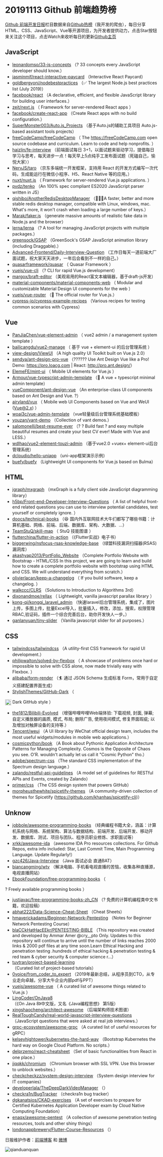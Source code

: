 # 20191113 Github 前端趋势榜

[Github 前端开发日报](https://qdkfweb.cn/c/news)栏目数据来自[Github热榜](https://github.qdkfweb.cn/)（我开发的爬虫），每日分享HTML、CSS、JavaScript、Vue等开源项目，为开发者提供动力，点击Star按钮来关注这个项目，点击Watch来收听每日的更新[Github主页](https://github.com/kujian/githubTrending)
## JavaScript

* [leonardomso/33-js-concepts](https://github.com/leonardomso/33-js-concepts) （? 33 concepts every JavaScript developer should know.）
* [jasminmif/react-interactive-paycard](https://github.com/jasminmif/react-interactive-paycard) （Interactive React Paycard）
* [goldbergyoni/nodebestpractices](https://github.com/goldbergyoni/nodebestpractices) （✅ The largest Node.js best practices list (July 2019)）
* [facebook/react](https://github.com/facebook/react) （A declarative, efficient, and flexible JavaScript library for building user interfaces.）
* [zeit/next.js](https://github.com/zeit/next.js) （
        Framework for server-rendered React apps
      ）
* [facebook/create-react-app](https://github.com/facebook/create-react-app) （Create React apps with no build configuration.）
* [SuperMonster003/Auto.js_Projects](https://github.com/SuperMonster003/Auto.js_Projects) （基于Auto.js的辅助工具项目 Auto.js-based assistant tools projects）
* [freeCodeCamp/freeCodeCamp](https://github.com/freeCodeCamp/freeCodeCamp) （
        The <a href="https://freeCodeCamp.com">https://freeCodeCamp.com</a> open source codebase and curriculum. Learn to code and help nonprofits.
      ）
* [haizlin/fe-interview](https://github.com/haizlin/fe-interview) （前端面试每日 3+1，以面试题来驱动学习，提倡每日学习与思考，每天进步一点！每天早上5点纯手工发布面试题（死磕自己，愉悦大家））
* [NervJS/taro](https://github.com/NervJS/taro) （京东多端统一开发框架，支持用 React 的开发方式编写一次代码，生成能运行在微信小程序、H5、React Native 等的应用。）
* [nuxt/nuxt.js](https://github.com/nuxt/nuxt.js) （
        Framework for server-rendered Vue.js applications.
      ）
* [pvdz/tenko](https://github.com/pvdz/tenko) （An 100% spec compliant ES2020 JavaScript parser written in JS）
* [qishibo/AnotherRedisDesktopManager](https://github.com/qishibo/AnotherRedisDesktopManager) （&#x1f680;&#x1f680;&#x1f680;A faster, better and more stable redis desktop manager, compatible with Linux, windows, mac. What's more, it won't crash when loading a large number of keys.）
* [Marak/faker.js](https://github.com/Marak/faker.js) （generate massive amounts of realistic fake data in Node.js and the browser）
* [lerna/lerna](https://github.com/lerna/lerna) （? A tool for managing JavaScript projects with multiple packages.）
* [greensock/GSAP](https://github.com/greensock/GSAP) （GreenSock's GSAP JavaScript animation library (including Draggable).）
* [Advanced-Frontend/Daily-Interview-Question](https://github.com/Advanced-Frontend/Daily-Interview-Question) （工作日每天一道前端大厂面试题，祝大家天天进步，一年后会看到不一样的自己。）
* [quasarframework/quasar](https://github.com/quasarframework/quasar) （
        Quasar Framework
      ）
* [vuejs/vue-cli](https://github.com/vuejs/vue-cli) （?️ CLI for rapid Vue.js development）
* [margox/braft-editor](https://github.com/margox/braft-editor) （美观易用的React富文本编辑器，基于draft-js开发）
* [material-components/material-components-web](https://github.com/material-components/material-components-web) （
        Modular and customizable Material Design UI components for the web
      ）
* [vuejs/vue-router](https://github.com/vuejs/vue-router) （&#x1f6a6; The official router for Vue.js.）
* [cypress-io/cypress-example-recipes](https://github.com/cypress-io/cypress-example-recipes) （Various recipes for testing common scenarios with Cypress）

## Vue

* [PanJiaChen/vue-element-admin](https://github.com/PanJiaChen/vue-element-admin) （
        vue2 admin / a management system template
      ）
* [bailicangdu/vue2-manage](https://github.com/bailicangdu/vue2-manage) （
        基于 vue + element-ui 的后台管理系统
      ）
* [view-design/ViewUI](https://github.com/view-design/ViewUI) （A high quality UI Toolkit built on Vue.js 2.0）
* [sendya/ant-design-pro-vue](https://github.com/sendya/ant-design-pro-vue) （??&#x200d;???&#x200d;? Use Ant Design Vue like a Pro! Demo: <a href="https://pro.loacg.com" rel="nofollow">https://pro.loacg.com</a> | React: <a href="http://pro.ant.design/" rel="nofollow">http://pro.ant.design/</a>）
* [ElemeFE/mint-ui](https://github.com/ElemeFE/mint-ui) （
        Mobile UI elements for Vue.js
      ）
* [Armour/vue-typescript-admin-template](https://github.com/Armour/vue-typescript-admin-template) （&#x1f596; A vue + typescript minimal admin template）
* [vueComponent/ant-design-vue](https://github.com/vueComponent/ant-design-vue) （An enterprise-class UI components based on Ant Design and Vue. ?）
* [airyland/vux](https://github.com/airyland/vux) （
        Mobile web UI Components based on Vue and WeUI (Vue@2.x)
      ）
* [woai3c/vue-admin-template](https://github.com/woai3c/vue-admin-template) （vue轻量级后台管理系统基础模板）
* [youzan/vant-demo](https://github.com/youzan/vant-demo) （Collection of vant demos.）
* [salomonelli/best-resume-ever](https://github.com/salomonelli/best-resume-ever) （? ? Build fast ? and easy multiple beautiful resumes and create your best CV ever! Made with Vue and LESS.）
* [wdlhao/vue2-element-touzi-admin](https://github.com/wdlhao/vue2-element-touzi-admin) （基于vue2.0 +vuex+ element-ui后台管理系统）
* [dcloudio/hello-uniapp](https://github.com/dcloudio/hello-uniapp) （uni-app框架演示示例）
* [buefy/buefy](https://github.com/buefy/buefy) （Lightweight UI components for Vue.js based on Bulma）

## HTML

* [jgraph/mxgraph](https://github.com/jgraph/mxgraph) （mxGraph is a fully client side JavaScript diagramming library）
* [h5bp/Front-end-Developer-Interview-Questions](https://github.com/h5bp/Front-end-Developer-Interview-Questions) （
        A list of helpful front-end related questions you can use to interview potential candidates, test yourself or completely ignore.
      ）
* [doocs/technical-books](https://github.com/doocs/technical-books) （&#x1f606; 国内外互联网技术大牛们都写了哪些书籍：计算机基础、网络、前端、后端、数据库、架构、大数据、...）
* [TeamStuQ/skill-map](https://github.com/TeamStuQ/skill-map) （
        StuQ 技能图谱
      ）
* [flutterchina/flutter-in-action](https://github.com/flutterchina/flutter-in-action) （《Flutter实战》电子书）
* [biggerwing/nsfocus-rsas-knowledge-base](https://github.com/biggerwing/nsfocus-rsas-knowledge-base) （绿盟科技漏洞扫描器(RSAS)漏洞库）
* [akashyap2013/PortFolio_Website](https://github.com/akashyap2013/PortFolio_Website) （Complete Portfolio Website with Bootstrap - HTML/CSS In this project, we are going to learn and build how to create a complete portfolio website with bootstrap using HTML and CSS. We will understand everything from scratch.）
* [olivierlacan/keep-a-changelog](https://github.com/olivierlacan/keep-a-changelog) （
        If you build software, keep a changelog.
      ）
* [walkccc/CLRS](https://github.com/walkccc/CLRS) （Solutions to Introduction to Algorithms 3rd）
* [dixonandmoe/rellax](https://github.com/dixonandmoe/rellax) （
        Lightweight, vanilla javascript parallax library
      ）
* [kong-qi/kongqi_laravel_admin](https://github.com/kong-qi/kongqi_laravel_admin) （快速laravel后台管理系统，集成了，图片上传，多图上传，批量Excel导入，批量插入，修改，添加，搜索，权限管理RBAC,验证码，插件一个综合完善后台，助你开发快人一步。）
* [ganlanyuan/tiny-slider](https://github.com/ganlanyuan/tiny-slider) （Vanilla javascript slider for all purposes.）

## CSS

* [tailwindcss/tailwindcss](https://github.com/tailwindcss/tailwindcss) （A utility-first CSS framework for rapid UI development.）
* [philipwalton/solved-by-flexbox](https://github.com/philipwalton/solved-by-flexbox) （
        A showcase of problems once hard or impossible to solve with CSS alone, now made trivially easy with Flexbox.
      ）
* [alibaba/form-render](https://github.com/alibaba/form-render) （&#x1f3c4; 通过 JSON Schema 生成标准 Form，常用于自定义搭建配置界面生成）
* [StylishThemes/GitHub-Dark](https://github.com/StylishThemes/GitHub-Dark) （
        
<img class="emoji" title=":octocat:" alt=":octocat:" src="https://assets-cdn.github.com/images/icons/emoji/octocat.png" height="20" width="20" align="absmiddle"> Dark GitHub style
      ）
* [the1812/Bilibili-Evolved](https://github.com/the1812/Bilibili-Evolved) （增强哔哩哔哩Web端体验: 下载视频, 封面, 弹幕; 自定义播放器的画质, 模式, 布局; 删除广告, 使用夜间模式, 修复界面瑕疵; 以及增加对触屏设备的支持等.）
* [Tencent/weui](https://github.com/Tencent/weui) （A UI library by WeChat official design team, includes the most useful widgets/modules in mobile web applications.）
* [cosmicpython/book](https://github.com/cosmicpython/book) （A Book about Pythonic Application Architecture Patterns for Managing Complexity. Cosmos is the Opposite of Chaos you see. O'R. wouldn't actually let us call it "Cosmic Python" tho.）
* [adobe/spectrum-css](https://github.com/adobe/spectrum-css) （The standard CSS implementation of the Spectrum design language.）
* [zalando/restful-api-guidelines](https://github.com/zalando/restful-api-guidelines) （A model set of guidelines for RESTful APIs and Events, created by Zalando）
* [primer/css](https://github.com/primer/css) （The CSS design system that powers GitHub）
* [morpheusthewhite/spicetify-themes](https://github.com/morpheusthewhite/spicetify-themes) （A community-driven collection of themes for Spicetify (https://github.com/khanhas/spicetify-cli)）

## Unknow

* [jobbole/awesome-programming-books](https://github.com/jobbole/awesome-programming-books) （经典编程书籍大全，涵盖：计算机系统与网络、系统架构、算法与数据结构、前端开发、后端开发、移动开发、数据库、测试、项目与团队、程序员职业修炼、求职面试等）
* [xrkk/awesome-ida](https://github.com/xrkk/awesome-ida) （awesome IDA Pro resources collections. For Github Repos, extra info included: Star, Last Commit Time, Main Programming Language. Update Regularly!）
* [gzc426/Java-Interview](https://github.com/gzc426/Java-Interview) （Java 面试必会 直通BAT）
* [biancangming/wtv](https://github.com/biancangming/wtv) （解决电脑、手机看电视直播的苦恼，收集各种直播源，电视直播网站）
* [EbookFoundation/free-programming-books](https://github.com/EbookFoundation/free-programming-books) （
        
? Freely available programming books
      ）
* [justjavac/free-programming-books-zh_CN](https://github.com/justjavac/free-programming-books-zh_CN) （? 免费的计算机编程类中文书籍，欢迎投稿）
* [abhat222/Data-Science&#8211;Cheat-Sheet](https://github.com/abhat222/Data-Science--Cheat-Sheet) （Cheat Sheets）
* [hmaverickadams/Beginner-Network-Pentesting](https://github.com/hmaverickadams/Beginner-Network-Pentesting) （Notes for Beginner Network Pentesting Course）
* [blaCCkHatHacEEkr/PENTESTING-BIBLE](https://github.com/blaCCkHatHacEEkr/PENTESTING-BIBLE) （This repository was created and developed by Ammar Amer @cry__pto Only. Updates to this repository will continue to arrive until the number of links reaches 2000 links &amp; 2000 pdf files at any time soon.Learn Ethical Hacking and penetration testing .hundreds of ethical hacking &amp; penetration testing &amp; red team &amp; cyber security &amp; computer science r…）
* [tuvtran/project-based-learning](https://github.com/tuvtran/project-based-learning) （Curated list of project-based tutorials）
* [0voice/from_coder_to_expert](https://github.com/0voice/from_coder_to_expert) （2019年最新总结，从程序员到CTO，从专业走向卓越，分享大牛企业内部pdf与PPT）
* [vuejs/awesome-vue](https://github.com/vuejs/awesome-vue) （
        A curated list of awesome things related to Vue.js
      ）
* [LingCoder/OnJava8](https://github.com/LingCoder/OnJava8) （《On Java 8》中文版，又名《Java编程思想》 第5版）
* [xingshaocheng/architect-awesome](https://github.com/xingshaocheng/architect-awesome) （后端架构师技术图谱）
* [RealToughCandy/real-world-javascript-interview-questions](https://github.com/RealToughCandy/real-world-javascript-interview-questions) （JavaScript questions that were asked at real job interviews.）
* [grpc-ecosystem/awesome-grpc](https://github.com/grpc-ecosystem/awesome-grpc) （A curated list of useful resources for gRPC）
* [kelseyhightower/kubernetes-the-hard-way](https://github.com/kelseyhightower/kubernetes-the-hard-way) （Bootstrap Kubernetes the hard way on Google Cloud Platform. No scripts.）
* [delprzemo/react-cheatsheet](https://github.com/delprzemo/react-cheatsheet) （Set of basic functionalities from React in one place.）
* [jjqqkk/chromium](https://github.com/jjqqkk/chromium) （Chromium browser with SSL VPN. Use this browser to unblock websites.）
* [checkcheckzz/system-design-interview](https://github.com/checkcheckzz/system-design-interview) （System design interview for IT companies）
* [developerlala/TheDeepDarkVideoManager](https://github.com/developerlala/TheDeepDarkVideoManager) （）
* [checkra1n/BugTracker](https://github.com/checkra1n/BugTracker) （checkra1n bug tracker）
* [dgkanatsios/CKAD-exercises](https://github.com/dgkanatsios/CKAD-exercises) （A set of exercises to prepare for Certified Kubernetes Application Developer exam by Cloud Native Computing Foundation）
* [enaqx/awesome-pentest](https://github.com/enaqx/awesome-pentest) （A collection of awesome penetration testing resources, tools and other shiny things）
* [londonappbrewery/Flutter-Course-Resources](https://github.com/londonappbrewery/Flutter-Course-Resources) （）


日报维护作者：[前端博客](https://qdkfweb.cn/) 和 [微博](https://qdkfweb.cn/go/weibo)

![qianduanquan](https://user-images.githubusercontent.com/3055447/38468989-651132ac-3b80-11e8-8e6b-15122322a9d7.png)